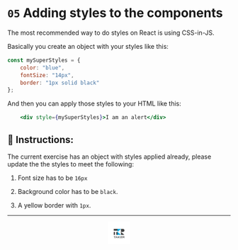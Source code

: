 # `05` Adding styles to the components

The most recommended way to do styles on React is using CSS-in-JS.

Basically you create an object with your styles like this:

```jsx
const mySuperStyles = {
    color: "blue",
    fontSize: "14px",
    border: "1px solid black"
};
```

And then you can apply those styles to your HTML like this:

```jsx
    <div style={mySuperStyles}>I am an alert</div>
```

##  📝 Instructions:

The current exercise has an object with styles applied already, please update the the styles to meet the following:

1. Font size has to be `16px`

2. Background color has to be `black`.

3. A yellow border with `1px`.

---

<div align="center">

<a href="https://github.com/juniorconseiltaker" target="_blank"><img src="../../.assets/taker-icon.png" width="50"></a>

</div>